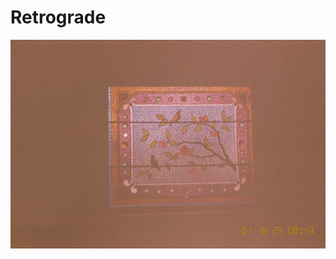 # Retrograde

![A grainy picture of a stained glass window with an orange 9 segment display date in the bottom right corner](Scan48304.jpg)
